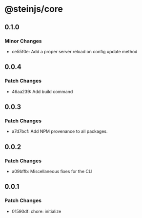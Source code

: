 # @steinjs/core

## 0.1.0

### Minor Changes

- ce55f0e: Add a proper server reload on config update method

## 0.0.4

### Patch Changes

- 46aa239: Add build command

## 0.0.3

### Patch Changes

- a7d7bcf: Add NPM provenance to all packages.

## 0.0.2

### Patch Changes

- a09bffb: Miscellaneous fixes for the CLI

## 0.0.1

### Patch Changes

- 01590df: chore: initialize
